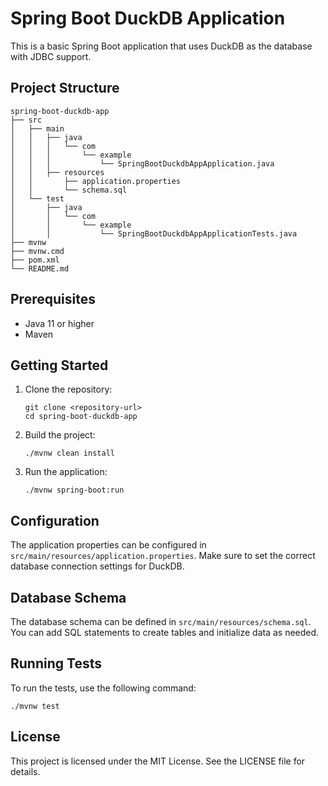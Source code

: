 # Spring Boot DuckDB Application

This is a basic Spring Boot application that uses DuckDB as the database with JDBC support.

## Project Structure

```
spring-boot-duckdb-app
├── src
│   ├── main
│   │   ├── java
│   │   │   └── com
│   │   │       └── example
│   │   │           └── SpringBootDuckdbAppApplication.java
│   │   ├── resources
│   │       ├── application.properties
│   │       └── schema.sql
│   └── test
│       ├── java
│       │   └── com
│       │       └── example
│       │           └── SpringBootDuckdbAppApplicationTests.java
├── mvnw
├── mvnw.cmd
├── pom.xml
└── README.md
```

## Prerequisites

- Java 11 or higher
- Maven

## Getting Started

1. Clone the repository:
   ```
   git clone <repository-url>
   cd spring-boot-duckdb-app
   ```

2. Build the project:
   ```
   ./mvnw clean install
   ```

3. Run the application:
   ```
   ./mvnw spring-boot:run
   ```

## Configuration

The application properties can be configured in `src/main/resources/application.properties`. Make sure to set the correct database connection settings for DuckDB.

## Database Schema

The database schema can be defined in `src/main/resources/schema.sql`. You can add SQL statements to create tables and initialize data as needed.

## Running Tests

To run the tests, use the following command:
```
./mvnw test
```

## License

This project is licensed under the MIT License. See the LICENSE file for details.